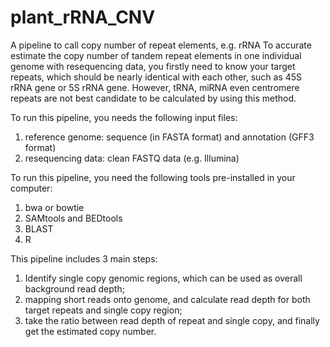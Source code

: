 # plant_rRNA_CNV
A pipeline to call copy number of repeat elements, e.g. rRNA 
To accurate estimate the copy number of tandem repeat elements in one individual genome with resequencing data, you firstly need to know your target repeats, which should be nearly identical with each other, such as 45S rRNA gene or 5S rRNA gene. However, tRNA, miRNA even centromere repeats are not best candidate to be calculated by using this method.

To run this pipeline, you needs the following input files:
1. reference genome: sequence (in FASTA format) and annotation (GFF3 format)
2. resequencing data: clean FASTQ data (e.g. Illumina)

To run this pipeline, you need the following tools pre-installed in your computer:
1. bwa or bowtie
2. SAMtools and BEDtools
3. BLAST
4. R

This pipeline includes 3 main steps:

1. Identify single copy genomic regions, which can be used as overall background read depth;
2. mapping short reads onto genome, and calculate read depth for both target repeats and single copy region;
3. take the ratio between read depth of repeat and single copy, and finally get the estimated copy number.
